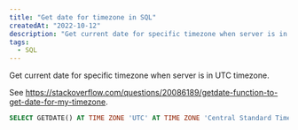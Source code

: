 ```yaml
---
title: "Get date for timezone in SQL"
createdAt: "2022-10-12"
description: "Get current date for specific timezone when server is in UTC timezone."
tags:
  - SQL
---
```


Get current date for specific timezone when server is in UTC timezone.

See https://stackoverflow.com/questions/20086189/getdate-function-to-get-date-for-my-timezone.

```sql
SELECT GETDATE() AT TIME ZONE 'UTC' AT TIME ZONE 'Central Standard Time'
```
